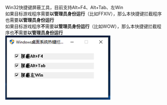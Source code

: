 Win32快捷键屏蔽工具，目前支持Alt+F4、Alt+Tab、左Win  
如果目标游戏程序需要**以管理员身份运行**（比如FFXIV），那么本快捷键拦截程序也需要**以管理员身份运行**  
如果目标游戏程序**不**需要**以管理员身份运行**（比如WOW），那么本快捷键拦截程序也**不**需要**以管理员身份运行**  
![](README.png)  
